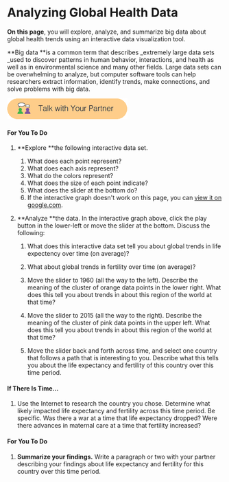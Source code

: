 # Analyzing Global Health Data

**On this page**, you will explore, analyze, and summarize big data about global health trends using an interactive data visualization tool.

**Big data **is a common term that describes _extremely large data sets _used to discover patterns in human behavior, interactions, and health as well as in environmental science and many other fields. Large data sets can be overwhelming to analyze, but computer software tools can help researchers extract information, identify trends, make connections, and solve problems with big data.

![](/assets/talk_with_partner.png)

#### For You To Do

1. **Explore **the following interactive data set.

   1. What does each point represent?
   2. What does each axis represent?
   3. What do the colors represent?
   4. What does the size of each point indicate?
   5. What does the slider at the bottom do?
   6. If the interactive graph doesn't work on this page, you can [view it on google.com](https://www.google.com/publicdata/explore?ds=d5bncppjof8f9_&ctype=b&strail=false&bcs=d&nselm=s&met_x=sp_dyn_le00_in&scale_x=lin&ind_x=false&met_y=sp_dyn_tfrt_in&scale_y=lin&ind_y=false&met_s=sp_pop_totl&scale_s=lin&ind_s=false&dimp_c=country:region&ifdim=country&tunit=Y&pit=1437710400000&ind=false&icfg&iconSize=0.5).

2. **Analyze **the data. In the interactive graph above, click the play button in the lower-left or move the slider at the bottom. Discuss the following: 

   1. What does this interactive data set tell you about global trends in life expectency over time \(on average\)?

   2. What about global trends in fertility over time \(on average\)?

   3. Move the slider to 1960 \(all the way to the left\). Describe the meaning of the cluster of orange data points in the lower right. What does this tell you about trends in about this region of the world at that time?

   4. Move the slider to 2015 \(all the way to the right\). Describe the meaning of the cluster of pink data points in the upper left. What does this tell you about trends in about this region of the world at that time?

   5. Move the slider back and forth across time, and select one country that follows a path that is interesting to you. Describe what this tells you about the life expectancy and fertility of this country over this time period.

#### If There Is Time...

1. Use the Internet to research the country you chose. Determine what likely impacted life expectancy and fertility across this time period. Be specific. Was there a war at a time that life expectancy dropped? Were there advances in maternal care at a time that fertility increased?

#### For You To Do

1. **Summarize your findings.** Write a paragraph or two with your partner describing your findings about life expectancy and fertility for this country over this time period.



[  
](http://creativecommons.org/licenses/by-nc-sa/4.0/)



